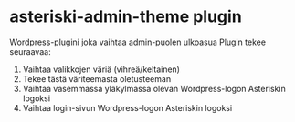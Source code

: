 # asteriski-admin-theme plugin
Wordpress-plugini joka vaihtaa admin-puolen ulkoasua
Plugin tekee seuraavaa:
1. Vaihtaa valikkojen väriä (vihreä/keltainen)
2. Tekee tästä väriteemasta oletusteeman
3. Vaihtaa vasemmassa yläkylmassa olevan Wordpress-logon Asteriskin logoksi
4. Vaihtaa login-sivun Wordpress-logon Asteriskin logoksi
